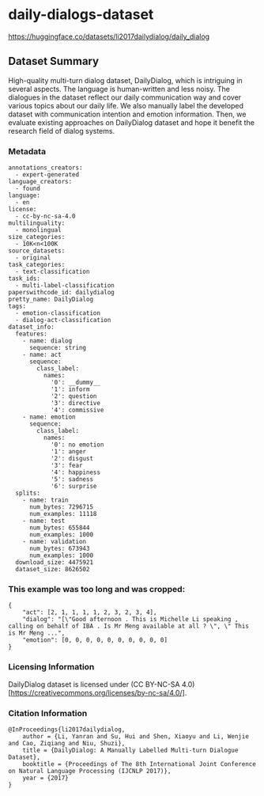 # daily-dialogs-dataset

https://huggingface.co/datasets/li2017dailydialog/daily_dialog


## Dataset Summary

High-quality multi-turn dialog dataset, DailyDialog, which is intriguing in several aspects. The language is human-written and less noisy. The dialogues in the dataset reflect our daily communication way and cover various topics about our daily life. We also manually label the developed dataset with communication intention and emotion information. Then, we evaluate existing approaches on DailyDialog dataset and hope it benefit the research field of dialog systems.


### Metadata

```
annotations_creators:
  - expert-generated
language_creators:
  - found
language:
  - en
license:
  - cc-by-nc-sa-4.0
multilinguality:
  - monolingual
size_categories:
  - 10K<n<100K
source_datasets:
  - original
task_categories:
  - text-classification
task_ids:
  - multi-label-classification
paperswithcode_id: dailydialog
pretty_name: DailyDialog
tags:
  - emotion-classification
  - dialog-act-classification
dataset_info:
  features:
    - name: dialog
      sequence: string
    - name: act
      sequence:
        class_label:
          names:
            '0': __dummy__
            '1': inform
            '2': question
            '3': directive
            '4': commissive
    - name: emotion
      sequence:
        class_label:
          names:
            '0': no emotion
            '1': anger
            '2': disgust
            '3': fear
            '4': happiness
            '5': sadness
            '6': surprise
  splits:
    - name: train
      num_bytes: 7296715
      num_examples: 11118
    - name: test
      num_bytes: 655844
      num_examples: 1000
    - name: validation
      num_bytes: 673943
      num_examples: 1000
  download_size: 4475921
  dataset_size: 8626502
  ```

### This example was too long and was cropped:

```
{
    "act": [2, 1, 1, 1, 1, 2, 3, 2, 3, 4],
    "dialog": "[\"Good afternoon . This is Michelle Li speaking , calling on behalf of IBA . Is Mr Meng available at all ? \", \" This is Mr Meng ...",
    "emotion": [0, 0, 0, 0, 0, 0, 0, 0, 0, 0]
}
```

### Licensing Information


DailyDialog dataset is licensed under (CC BY-NC-SA 4.0)[https://creativecommons.org/licenses/by-nc-sa/4.0/].


### Citation Information

```
@InProceedings{li2017dailydialog,
    author = {Li, Yanran and Su, Hui and Shen, Xiaoyu and Li, Wenjie and Cao, Ziqiang and Niu, Shuzi},
    title = {DailyDialog: A Manually Labelled Multi-turn Dialogue Dataset},
    booktitle = {Proceedings of The 8th International Joint Conference on Natural Language Processing (IJCNLP 2017)},
    year = {2017}
}
```